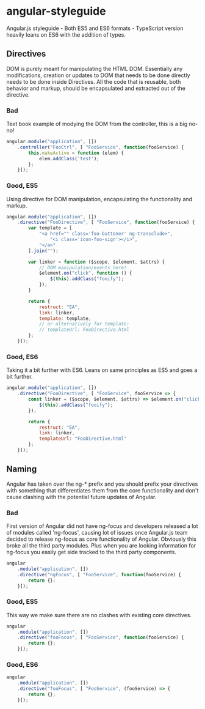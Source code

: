 # angular-styleguide
Angular.js styleguide - Both ES5 and ES6 formats - TypeScript  version heavily leans on ES6 with the addition of types.


## Directives

DOM is purely meant for manipulating the HTML DOM. Essentially any modifications, creation or updates to DOM that needs to be done directly needs to be done inside Directives. All the code that is reusable, both behavior and markup, should be encapsulated and extracted out of the directive.

### Bad

Text book example of modying the DOM from the controller, this is a big no-no!

```js
angular.module("application", [])
	.controller("FooCtrl", [ "FooService", function(fooService) {
		this.makeActive = function (elem) {
			elem.addClass('test');
		};
	}]);
```

### Good, ES5

Using directive for DOM manipulation, encapsulating the functionality and markup.

```js
angular.module("application", [])
	.directive("FooDirective", [ "FooService", function(fooService) {
		var template = [
			"<a href="" class='foo-buttoner' ng-transclude>",
				"<i class='icon-foo-sign'></i>",
			"</a>"
		].join("");

		var linker = function ($scope, $element, $attrs) {
			// DOM manipulation/events here!
			$element.on("click", function () {
				$(this).addClass("fooify");
			});
		}

		return {
			restruct: "EA",
			link: linker,
			template: template,
			// or alternatively for template:
			// templateUrl: FooDirective.html
		};
	}]);
```

### Good, ES6

Taking it a bit further with ES6. Leans on same principles as ES5 and goes a bit further.

```js
angular.module("application", [])
	.directive("FooDirective", [ "FooService", fooService => {
		const linker = ($scope, $element, $attrs) => $element.on("click", function () {
			$(this).addClass("fooify");
		});

		return {
			restruct: "EA",
			link: linker,
			templateUrl: "FooDirective.html"
		};
	}]);
```

## Naming

Angular has taken over the ng-* prefix and you should prefix your directives with something that differentiates them from the core functionality and don't cause clashing with the potential future updates of Angular.

### Bad

First version of Angular did not have ng-focus and developers released a lot of modules called 'ng-focus', causing lot of issues once Angular.js team decided to release ng-focus as core functionality of Angular. Obviously this broke all the third party modules. Plus when you are looking information for ng-focus you easily get side tracked to the third party components.

```js
angular
	.module("application", [])
	.directive("ngFocus", [ "FooService", function(fooService) {
		return {};
	}]);
```

### Good, ES5

This way we make sure there are no clashes with existing core directives.

```js
angular
	.module("application", [])
	.directive("fooFocus", [ "FooService", function(fooService) {
		return {};
	}]);
```

### Good, ES6

```js
angular
	.module("application", [])
	.directive("fooFocus", [ "FooService", (fooService) => {
		return {};
	}]);
```
